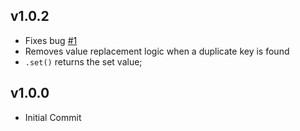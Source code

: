## v1.0.2
- Fixes bug [#1](https://github.com/AkashBabu/lfu-cache/issues/1)
- Removes value replacement logic when a duplicate key is found
- `.set()` returns the set value;

## v1.0.0
- Initial Commit
